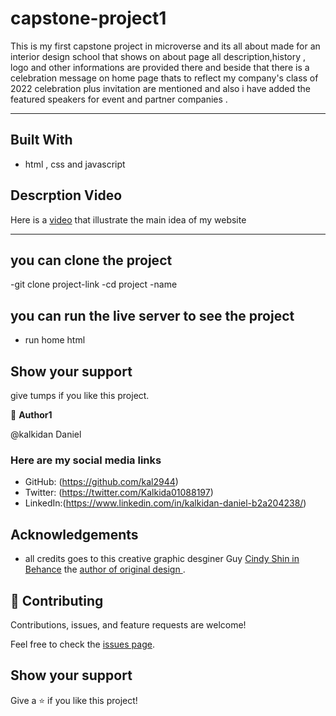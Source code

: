 # capstone-project1
This is my first capstone project in microverse and its all about made for an interior design school that shows on about page all description,history , logo and other informations are provided there and beside that there is a celebration message on home page thats to reflect my company's class of 2022 celebration plus invitation are mentioned and also i have added the featured speakers for event and partner companies .

***
## Built With

- html , css and javascript


## Descrption Video 
Here is a [video](https://www.loom.com/share/97cbbf0230164f16965541fd41dfcca3) that illustrate the main idea of my website 

*** 
## you can clone the project
-git clone project-link
-cd project -name
 

## you can run the live server to see the project
- run home html


## Show your support
give tumps if you like this project.

👤 **Author1**

@kalkidan Daniel

### Here are my social media links
- GitHub: (https://github.com/kal2944)
- Twitter: (https://twitter.com/Kalkida01088197)
- LinkedIn:(https://www.linkedin.com/in/kalkidan-daniel-b2a204238/)


## Acknowledgements
- all credits goes to this creative graphic desginer Guy  [Cindy Shin in Behance](https://www.behance.net/adagio07) the [ author of original design ](https://www.behance.net/gallery/29845175/CC-Global-Summit-2015).

## 🤝 Contributing

Contributions, issues, and feature requests are welcome!

Feel free to check the [issues page](../../issues/).

## Show your support

Give a ⭐️ if you like this project!
